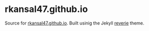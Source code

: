 # rkansal47.github.io

Source for [rkansal47.github.io](https://rkansal47.github.io).
Built usinig the Jekyll [reverie](https://github.com/amitmerchant1990/reverie) theme.